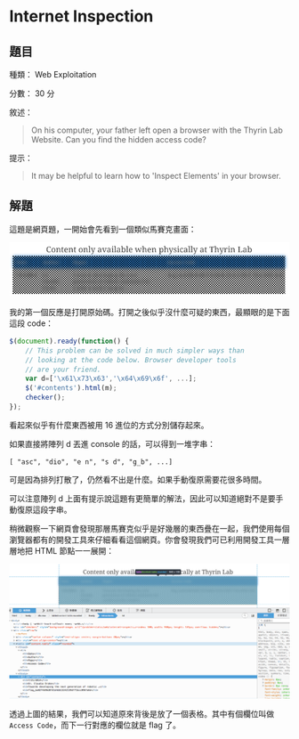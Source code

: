 # Internet Inspection

## 題目

種類： Web Exploitation

分數： 30 分

敘述：
> On his computer, your father left open a browser with the Thyrin Lab Website. Can you find the hidden access code?

提示：
> It may be helpful to learn how to 'Inspect Elements' in your browser.

## 解題

這題是網頁題，一開始會先看到一個類似馬賽克畫面：

<img src="web1.png" />

我的第一個反應是打開原始碼。打開之後似乎沒什麼可疑的東西，最顯眼的是下面這段 code：

```js
$(document).ready(function() {
    // This problem can be solved in much simpler ways than
    // looking at the code below. Browser developer tools
    // are your friend.
    var d=['\x61\x73\x63','\x64\x69\x6f', ...];
    $('#contents').html(m);
    checker();
});
```

看起來似乎有什麼東西被用 16 進位的方式分別儲存起來。

如果直接將陣列 d 丟進 console 的話，可以得到一堆字串：

```
[ "asc", "dio", "e n", "s d", "g_b", ...]
```

可是因為排列打散了，仍然看不出是什麼。如果手動復原需要花很多時間。

可以注意陣列 d 上面有提示說這題有更簡單的解法，因此可以知道絕對不是要手動復原這段字串。

稍微觀察一下網頁會發現那層馬賽克似乎是好幾層的東西疊在一起，我們使用每個瀏覽器都有的開發工具來仔細看看這個網頁。你會發現我們可已利用開發工具一層層地把 HTML 節點一一展開：

<img src="web2.png" />

透過上圖的結果，我們可以知道原來背後是放了一個表格。其中有個欄位叫做 `Access Code`，而下一行對應的欄位就是 flag 了。
